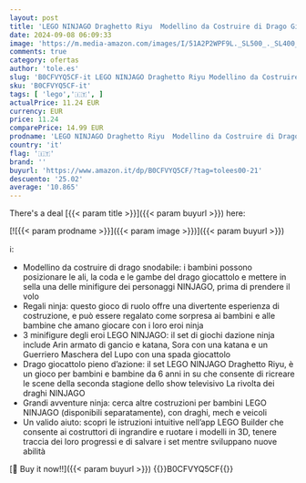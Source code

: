 ```yaml
---
layout: post
title: 'LEGO NINJAGO Draghetto Riyu  Modellino da Costruire di Drago Giocattolo con 3 Minifigure di Personaggi Ninja  Giochi d Azione per Bambini e Bambine da 6 Anni in su  Idea Regalo 71810'
date: 2024-09-08 06:09:33
image: 'https://m.media-amazon.com/images/I/51A2P2WPF9L._SL500_._SL400_.jpg'
comments: true
category: ofertas
author: 'tole.es'
slug: 'B0CFVYQ5CF-it LEGO NINJAGO Draghetto Riyu Modellino da Costruire di...'
sku: 'B0CFVYQ5CF-it'
tags: [ 'lego','🇮🇹', ]
actualPrice: 11.24 EUR
currency: EUR
price: 11.24
comparePrice: 14.99 EUR
prodname: 'LEGO NINJAGO Draghetto Riyu  Modellino da Costruire di Drago Giocattolo con 3 Minifigure di Personaggi Ninja  Giochi d Azione per Bambini e Bambine da 6 Anni in su  Idea Regalo 71810'
country: 'it'
flag: '🇮🇹'
brand: ''
buyurl: 'https://www.amazon.it/dp/B0CFVYQ5CF/?tag=tolees00-21'
descuento: '25.02'
average: '10.865'
---
```


There's a deal [{{< param title >}}]({{< param buyurl >}})  here:

[![{{< param prodname >}}]({{< param image >}})]({{< param buyurl >}})

ℹ️:

- Modellino da costruire di drago snodabile: i bambini possono posizionare le ali, la coda e le gambe del drago giocattolo e mettere in sella una delle minifigure dei personaggi NINJAGO, prima di prendere il volo
- Regali ninja: questo gioco di ruolo offre una divertente esperienza di costruzione, e può essere regalato come sorpresa ai bambini e alle bambine che amano giocare con i loro eroi ninja
- 3 minifigure degli eroi LEGO NINJAGO: il set di giochi dazione ninja include Arin armato di gancio e katana, Sora con una katana e un Guerriero Maschera del Lupo con una spada giocattolo
- Drago giocattolo pieno d’azione: il set LEGO NINJAGO Draghetto Riyu, è un gioco per bambini e bambine da 6 anni in su che consente di ricreare le scene della seconda stagione dello show televisivo La rivolta dei draghi NINJAGO
- Grandi avventure ninja: cerca altre costruzioni per bambini LEGO NINJAGO (disponibili separatamente), con draghi, mech e veicoli
- Un valido aiuto: scopri le istruzioni intuitive nell’app LEGO Builder che consente ai costruttori di ingrandire e ruotare i modelli in 3D, tenere traccia dei loro progressi e di salvare i set mentre sviluppano nuove abilità

[🛒 Buy it now!!]({{< param buyurl >}})
{{<world>}}B0CFVYQ5CF{{</world>}}
